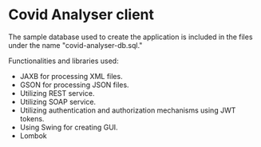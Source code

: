 ﻿# Covid Analyser client
 
The sample database used to create the application is included in the files under the name "covid-analyser-db.sql."

Functionalities and libraries used:

- JAXB for processing XML files.
- GSON for processing JSON files.
- Utilizing REST service.
- Utilizing SOAP service.
- Utilizing authentication and authorization mechanisms using JWT tokens.
- Using Swing for creating GUI.
- Lombok

